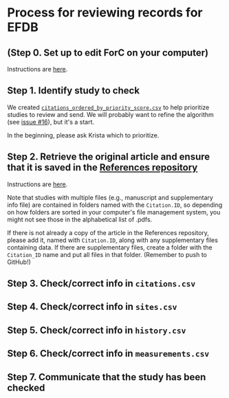 # Process for reviewing records for EFDB

## (Step 0. Set up to edit ForC on your computer)
Instructions are [here](https://github.com/forc-db/ForC/blob/master/how_to/edit_the_data_(overview).md).

## Step 1. Identify study to check
We created [`citations_ordered_by_priority_score.csv`](https://github.com/forc-db/IPCC-EFDB-integration/blob/main/data/citations_ordered_by_priority_score.csv) to help prioritize studies to review and send. We will probably want to refine the algorithm (see [issue #16](https://github.com/forc-db/IPCC-EFDB-integration/issues/16)), but it's a start. 

In the beginning, please ask Krista which to prioritize. 

## Step 2. Retrieve the original article and ensure that it is saved in the [References repository](https://github.com/forc-db/References)
Instructions are [here](https://github.com/forc-db/ForC/blob/master/how_to/find_original_publications.md).

Note that studies with multiple files (e.g., manuscript and supplementary info file) are contained in folders named with the `Citation.ID`, so depending on how folders are sorted in your computer's file management system, you might not see those in the alphabetical list of .pdfs.

If there is not already a copy of the article in the References repository, please add it, named with `Citation.ID`, along with any supplementary files containing data. If there are supplementary files, create a folder with the `Citation_ID` name and put all files in that folder. (Remember to push to GitHub!)

## Step 3. Check/correct info in `citations.csv`
## Step 4. Check/correct info in `sites.csv`
## Step 5. Check/correct info in `history.csv`
## Step 6. Check/correct info in `measurements.csv`
## Step 7. Communicate that the study has been checked
